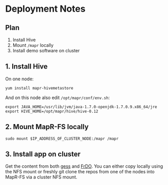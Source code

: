 # Deployment Notes

## Plan

1. Install Hive
1. Mount `/mapr` locally
1. Install demo software on cluster

## 1. Install Hive

On one node:

    yum install mapr-hivemetastore

And on this node also edit `/opt/mapr/conf/env.sh`:

    export JAVA_HOME=/usr/lib/jvm/java-1.7.0-openjdk-1.7.0.9.x86_64/jre
    export HIVE_HOME=/opt/mapr/hive/hive-0.12


## 2. Mount MapR-FS locally

    sudo mount $IP_ADDRESS_OF_CLUSTER_NODE:/mapr /mapr


## 3. Install app on cluster

Get the content from both [gess](https://github.com/mhausenblas/gess) and
[FrDO](https://github.com/mhausenblas/frdo). You can either copy locally using
the NFS mount or freshly git clone the repos from one of the nodes into MapR-FS via
a cluster NFS mount.
